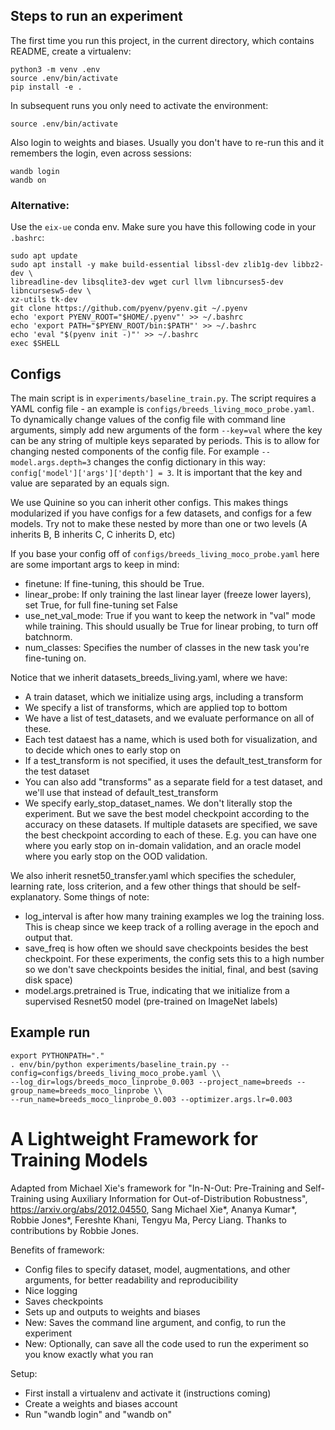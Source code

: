 ## Steps to run an experiment

The first time you run this project, in the current directory, which contains README, create a virtualenv:
```
python3 -m venv .env
source .env/bin/activate
pip install -e .
```
In subsequent runs you only need to activate the environment:
```
source .env/bin/activate
```

Also login to weights and biases. Usually you don't have to re-run this and it remembers the login, even across sessions:
```
wandb login
wandb on
```

### Alternative: 
Use the `eix-ue` conda env. Make sure you have this following code in your `.bashrc`:
```
sudo apt update
sudo apt install -y make build-essential libssl-dev zlib1g-dev libbz2-dev \
libreadline-dev libsqlite3-dev wget curl llvm libncurses5-dev libncursesw5-dev \
xz-utils tk-dev
git clone https://github.com/pyenv/pyenv.git ~/.pyenv
echo 'export PYENV_ROOT="$HOME/.pyenv"' >> ~/.bashrc
echo 'export PATH="$PYENV_ROOT/bin:$PATH"' >> ~/.bashrc
echo 'eval "$(pyenv init -)"' >> ~/.bashrc
exec $SHELL
```

## Configs

The main script is in `experiments/baseline_train.py`. The script requires a YAML config
file - an example is `configs/breeds_living_moco_probe.yaml`.
To dynamically change values of the config file with command line arguments,
simply add new arguments of the form `--key=val` where the key can be any
string of multiple keys separated by periods. This is to allow for changing
nested components of the config file. For example `--model.args.depth=3` changes
the config dictionary in this way: `config['model']['args']['depth'] = 3`.
It is important that the key and value are separated by an equals sign.

We use Quinine so you can inherit other configs.
This makes things modularized if you have configs for a few datasets, and configs for a few models.
Try not to make these nested by more than one or two levels
(A inherits B, B inherits C, C inherits D, etc)

If you base your config off of `configs/breeds_living_moco_probe.yaml` here are some important
args to keep in mind:
- finetune: If fine-tuning, this should be True.
- linear_probe: If only training the last linear layer (freeze lower layers), set True, for full fine-tuning set False
- use_net_val_mode: True if you want to keep the network in "val" mode while training. This should usually be True for linear probing, to turn off batchnorm.
- num_classes: Specifies the number of classes in the new task you're fine-tuning on.

Notice that we inherit datasets_breeds_living.yaml, where we have:
- A train dataset, which we initialize using args, including a transform
- We specify a list of transforms, which are applied top to bottom
- We have a list of test_datasets, and we evaluate performance on all of these.
- Each test dataest has a name, which is used both for visualization, and to decide which ones to early stop on
- If a test_transform is not specified, it uses the default_test_transform for the test dataset
- You can also add "transforms" as a separate field for a test dataset, and we'll use that instead of default_test_transform
- We specify early_stop_dataset_names. We don't literally stop the experiment. But we save the best model checkpoint according to the accuracy on these datasets. If multiple datasets are specified, we save the best checkpoint according to each of these. E.g. you can have one where you early stop on in-domain validation, and an oracle model where you early stop on the OOD validation.

We also inherit resnet50_transfer.yaml which specifies the scheduler, learning rate, loss criterion, and a few other things that should be self-explanatory. Some things of note:
- log_interval is after how many training examples we log the training loss. This is cheap since we keep track of a rolling average in the epoch and output that.
- save_freq is how often we should save checkpoints besides the best checkpoint. For these experiments, the config sets this to a high number so we don't save checkpoints besides the initial, final, and best (saving disk space)
- model.args.pretrained is True, indicating that we initialize from a supervised Resnet50 model (pre-trained on ImageNet labels)

## Example run

```
export PYTHONPATH="."
. env/bin/python experiments/baseline_train.py --config=configs/breeds_living_moco_probe.yaml \\
--log_dir=logs/breeds_moco_linprobe_0.003 --project_name=breeds --group_name=breeds_moco_linprobe \\
--run_name=breeds_moco_linprobe_0.003 --optimizer.args.lr=0.003
```

# A Lightweight Framework for Training Models

Adapted from Michael Xie's framework for "In-N-Out: Pre-Training and Self-Training using Auxiliary Information for Out-of-Distribution Robustness", 
https://arxiv.org/abs/2012.04550, Sang Michael Xie*, Ananya Kumar*, Robbie Jones*, Fereshte Khani, Tengyu Ma, Percy Liang. Thanks to contributions by Robbie Jones.

Benefits of framework:
- Config files to specify dataset, model, augmentations, and other arguments, for better readability and reproducibility
- Nice logging
- Saves checkpoints
- Sets up and outputs to weights and biases
- New: Saves the command line argument, and config, to run the experiment
- New: Optionally, can save all the code used to run the experiment so you know exactly what you ran

Setup:
- First install a virtualenv and activate it (instructions coming)
- Create a weights and biases account
- Run "wandb login" and "wandb on"

